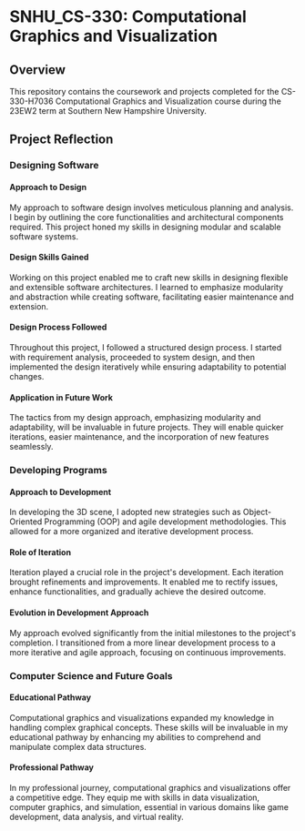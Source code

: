 # SNHU_CS-330: Computational Graphics and Visualization

## Overview

This repository contains the coursework and projects completed for the CS-330-H7036 Computational Graphics and Visualization course during the 23EW2 term at Southern New Hampshire University.

## Project Reflection

### Designing Software

#### Approach to Design
My approach to software design involves meticulous planning and analysis. I begin by outlining the core functionalities and architectural components required. This project honed my skills in designing modular and scalable software systems.

#### Design Skills Gained
Working on this project enabled me to craft new skills in designing flexible and extensible software architectures. I learned to emphasize modularity and abstraction while creating software, facilitating easier maintenance and extension.

#### Design Process Followed
Throughout this project, I followed a structured design process. I started with requirement analysis, proceeded to system design, and then implemented the design iteratively while ensuring adaptability to potential changes.

#### Application in Future Work
The tactics from my design approach, emphasizing modularity and adaptability, will be invaluable in future projects. They will enable quicker iterations, easier maintenance, and the incorporation of new features seamlessly.

### Developing Programs

#### Approach to Development
In developing the 3D scene, I adopted new strategies such as Object-Oriented Programming (OOP) and agile development methodologies. This allowed for a more organized and iterative development process.

#### Role of Iteration
Iteration played a crucial role in the project's development. Each iteration brought refinements and improvements. It enabled me to rectify issues, enhance functionalities, and gradually achieve the desired outcome.

#### Evolution in Development Approach
My approach evolved significantly from the initial milestones to the project's completion. I transitioned from a more linear development process to a more iterative and agile approach, focusing on continuous improvements.

### Computer Science and Future Goals

#### Educational Pathway
Computational graphics and visualizations expanded my knowledge in handling complex graphical concepts. These skills will be invaluable in my educational pathway by enhancing my abilities to comprehend and manipulate complex data structures.

#### Professional Pathway
In my professional journey, computational graphics and visualizations offer a competitive edge. They equip me with skills in data visualization, computer graphics, and simulation, essential in various domains like game development, data analysis, and virtual reality.
